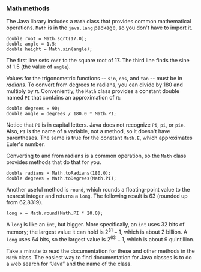 ###  Math methods




The Java library includes a `Math` class that provides common mathematical operations.
`Math` is in the `java.lang` package, so you don't have to import it.

```code
double root = Math.sqrt(17.0);
double angle = 1.5;
double height = Math.sin(angle);
```

The first line sets `root` to the square root of 17.
The third line finds the sine of 1.5 (the value of `angle`).


Values for the trigonometric functions -- `sin`, `cos`, and `tan` -- must be in *radians*.
To convert from degrees to radians, you can divide by 180 and multiply by $\pi$.
Conveniently, the `Math` class provides a constant double named `PI` that contains an approximation of $\pi$:

```code
double degrees = 90;
double angle = degrees / 180.0 * Math.PI;
```

Notice that `PI` is in capital letters.
Java does not recognize `Pi`, `pi`, or `pie`.
Also, `PI` is the name of a variable, not a method, so it doesn't have parentheses.
The same is true for the constant `Math.E`, which approximates Euler's number.

Converting to and from radians is a common operation, so the `Math` class provides methods that do that for you.

```code
double radians = Math.toRadians(180.0);
double degrees = Math.toDegrees(Math.PI);
```


Another useful method is `round`, which rounds a floating-point value to the nearest integer and returns a `long`.
The following result is 63 (rounded up from 62.8319).

```code
long x = Math.round(Math.PI * 20.0);
```

A `long` is like an `int`, but bigger.
More specifically, an `int` uses 32 bits of memory; the largest value it can hold is $2^{31}-1$, which is about 2 billion.
A `long` uses 64 bits, so the largest value is $2^{63}-1$, which is about 9 quintillion.

Take a minute to read the documentation for these and other methods in the `Math` class.
The easiest way to find documentation for Java classes is to do a web search for “Java” and the name of the class.